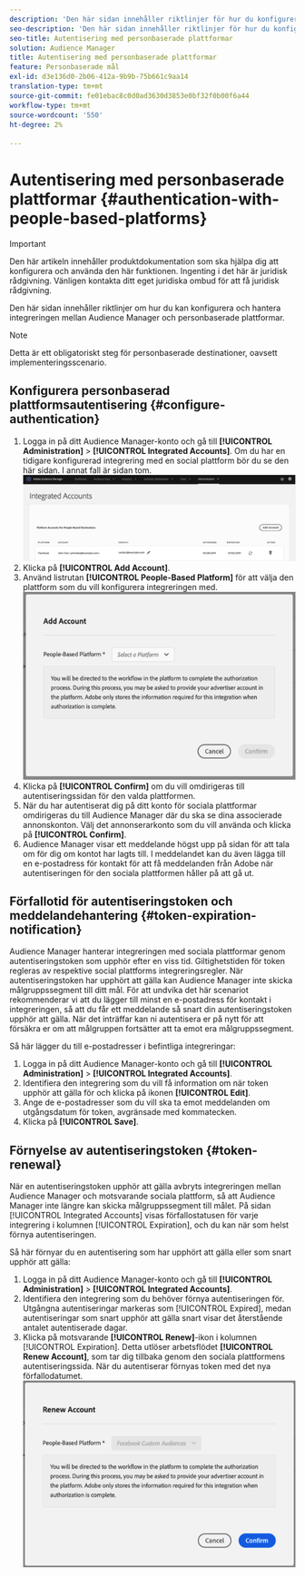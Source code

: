 ```yaml
---
description: 'Den här sidan innehåller riktlinjer för hur du konfigurerar och hanterar integreringen mellan Audience Manager och personbaserade plattformar. '
seo-description: 'Den här sidan innehåller riktlinjer för hur du konfigurerar och hanterar integreringen mellan Audience Manager och personbaserade plattformar. '
seo-title: Autentisering med personbaserade plattformar
solution: Audience Manager
title: Autentisering med personbaserade plattformar
feature: Personbaserade mål
exl-id: d3e136d0-2b06-412a-9b9b-75b661c9aa14
translation-type: tm+mt
source-git-commit: fe01ebac8c0d0ad3630d3853e0bf32f0b00f6a44
workflow-type: tm+mt
source-wordcount: '550'
ht-degree: 2%

---
```


# Autentisering med personbaserade plattformar {#authentication-with-people-based-platforms}

>[!IMPORTANT]
>Den här artikeln innehåller produktdokumentation som ska hjälpa dig att konfigurera och använda den här funktionen. Ingenting i det här är juridisk rådgivning. Vänligen kontakta ditt eget juridiska ombud för att få juridisk rådgivning.

Den här sidan innehåller riktlinjer om hur du kan konfigurera och hantera integreringen
mellan Audience Manager och personbaserade plattformar.

>[!NOTE]
>Detta är ett obligatoriskt steg för personbaserade destinationer, oavsett implementeringsscenario.

## Konfigurera personbaserad plattformsautentisering {#configure-authentication}

1. Logga in på ditt Audience Manager-konto och gå till **[!UICONTROL Administration]** > **[!UICONTROL Integrated Accounts]**. Om du har en tidigare konfigurerad integrering med en social plattform bör du se den här sidan. I annat fall är sidan tom.
   ![personbaserad integration](assets/pbd-config.png)
2. Klicka på **[!UICONTROL Add Account]**.
3. Använd listrutan **[!UICONTROL People-Based Platform]** för att välja den plattform som du vill konfigurera integreringen med.
   ![personbaserad-plattform](assets/pbd-add.png)
4. Klicka på **[!UICONTROL Confirm]** om du vill omdirigeras till autentiseringssidan för den valda plattformen.
5. När du har autentiserat dig på ditt konto för sociala plattformar omdirigeras du till Audience Manager där du ska se dina associerade annonskonton. Välj det annonserarkonto som du vill använda och klicka på **[!UICONTROL Confirm]**.
6. Audience Manager visar ett meddelande högst upp på sidan för att tala om för dig om kontot har lagts till. I meddelandet kan du även lägga till en e-postadress för kontakt för att få meddelanden från Adobe när autentiseringen för den sociala plattformen håller på att gå ut.

## Förfallotid för autentiseringstoken och meddelandehantering {#token-expiration-notification}

Audience Manager hanterar integreringen med sociala plattformar genom autentiseringstoken som upphör efter en viss tid. Giltighetstiden för token regleras av respektive social plattforms integreringsregler. När autentiseringstoken har upphört att gälla kan Audience Manager inte skicka målgruppssegment till ditt mål. För att undvika det här scenariot rekommenderar vi att du lägger till minst en e-postadress för kontakt i integreringen, så att du får ett meddelande så snart din autentiseringstoken upphör att gälla. När det inträffar kan ni autentisera er på nytt för att försäkra er om att målgruppen fortsätter att ta emot era målgruppssegment.

Så här lägger du till e-postadresser i befintliga integreringar:

1. Logga in på ditt Audience Manager-konto och gå till **[!UICONTROL Administration]** > **[!UICONTROL Integrated Accounts]**.
1. Identifiera den integrering som du vill få information om när token upphör att gälla för och klicka på ikonen **[!UICONTROL Edit]**.
1. Ange de e-postadresser som du vill ska ta emot meddelanden om utgångsdatum för token, avgränsade med kommatecken.
1. Klicka på **[!UICONTROL Save]**.

## Förnyelse av autentiseringstoken {#token-renewal}

När en autentiseringstoken upphör att gälla avbryts integreringen mellan Audience Manager och motsvarande sociala plattform, så att Audience Manager inte längre kan skicka målgruppssegment till målet. På sidan [!UICONTROL Integrated Accounts] visas förfallostatusen för varje integrering i kolumnen [!UICONTROL Expiration], och du kan när som helst förnya autentiseringen.

Så här förnyar du en autentisering som har upphört att gälla eller som snart upphör att gälla:
1. Logga in på ditt Audience Manager-konto och gå till **[!UICONTROL Administration]** > **[!UICONTROL Integrated Accounts]**.
1. Identifiera den integrering som du behöver förnya autentiseringen för. Utgångna autentiseringar markeras som [!UICONTROL Expired], medan autentiseringar som snart upphör att gälla snart visar det återstående antalet autentiserade dagar.
1. Klicka på motsvarande **[!UICONTROL Renew]**-ikon i kolumnen [!UICONTROL Expiration]. Detta utlöser arbetsflödet **[!UICONTROL Renew Account]**, som tar dig tillbaka genom den sociala plattformens autentiseringssida. När du autentiserar förnyas token med det nya förfallodatumet.
   ![pbd-renew](assets/pbd-renew.png)
